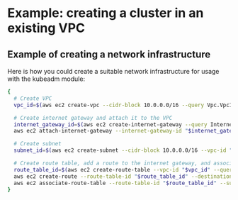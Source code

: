 # Example: creating a cluster in an existing VPC

## Example of creating a network infrastructure

Here is how you could create a suitable network infrastructure for usage with the kubeadm module:

```bash
{
  # Create VPC
  vpc_id=$(aws ec2 create-vpc --cidr-block 10.0.0.0/16 --query Vpc.VpcId --output text)

  # Create internet gateway and attach it to the VPC
  internet_gateway_id=$(aws ec2 create-internet-gateway --query InternetGateway.InternetGatewayId --output text)
  aws ec2 attach-internet-gateway --internet-gateway-id "$internet_gateway_id" --vpc-id "$vpc_id"

  # Create subnet
  subnet_id=$(aws ec2 create-subnet --cidr-block 10.0.0.0/16 --vpc-id "$vpc_id" --query Subnet.SubnetId --output text)

  # Create route table, add a route to the internet gateway, and associate it with the subnet
  route_table_id=$(aws ec2 create-route-table --vpc-id "$vpc_id" --query RouteTable.RouteTableId --output text)
  aws ec2 create-route --route-table-id "$route_table_id" --destination-cidr-block 0.0.0.0/0 --gateway-id "$internet_gateway_id"
  aws ec2 associate-route-table --route-table-id "$route_table_id" --subnet-id "$subnet_id"
}
```
